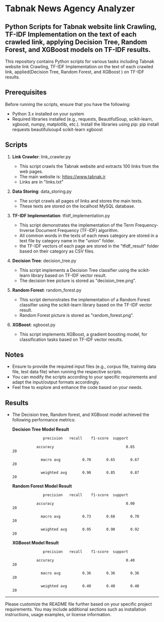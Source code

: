 
# Tabnak News Agency Analyzer 

## Python Scripts for Tabnak website link Crawling, TF-IDF Implementation on the text of each crawled link, applying Decision Tree, Random Forest, and XGBoost models on TF-IDF results.
 
This repository contains Python scripts for various tasks including Tabnak website link Crawling, TF-IDF Implementation on the text of each crawled link, applied(Decision Tree, Random Forest, and XGBoost ) on TF-IDF results.
 
## Prerequisites 
 
Before running the scripts, ensure that you have the following: 
 
- Python 3.x installed on your system 
- Required libraries installed (e.g., requests, BeautifulSoup, scikit-learn, xgboost, numpy, matplotlib, etc.). Install the libraries using pip:
pip install requests beautifulsoup4 scikit-learn xgboost
## Scripts 
 
1. **Link Crawler**:  link_crawler.py  
   - This script crawls the Tabnak website and extracts 100 links from the web pages. 
   - The main website is: https://www.tabnak.ir
   - Links are in "links.txt"

2. **Data Storing**:  data_storing.py
   - The script crawls all pages of links and stores the main texts.
   - These texts are stored on the localhost MySQL database.

3. **TF-IDF Implementation**:  tfidf_implementation.py  
   - This script demonstrates the implementation of the Term Frequency-Inverse Document Frequency (TF-IDF) algorithm.
   - All common words in the texts of each news category are stored in a text file by category name in the "union" folder.
   - the TF-IDF vectors of each page are stored in the "tfidf_result" folder based on their category as CSV files.
 
4. **Decision Tree**:  decision_tree.py  
   - This script implements a Decision Tree classifier using the scikit-learn library 
   	based on TF-IDF vector result.
   - The decision tree picture is stored as "decision_tree.png".
 
5. **Random Forest**:  random_forest.py  
   - This script demonstrates the implementation of a Random Forest classifier using the scikit-learn library
      	based on the TF-IDF vector result.
   - Random Forest picture is stored as "random_forest.png".
 
6. **XGBoost**:  xgboost.py  
   - This script implements XGBoost, a gradient boosting model, for classification tasks
      	based on TF-IDF vector results.
 
## Notes 
 
- Ensure to provide the required input files (e.g., corpus file, training data file, test data file) when running the respective scripts. 
- You can modify the scripts according to your specific requirements and adapt the input/output formats accordingly. 
- Feel free to explore and enhance the code based on your needs. 
 
 
## Results
- The Decision tree, Random forest, and XGBoost model achieved the following performance metrics:

	**Decision Tree Model Result**
  
  					precision	recall	  f1-score	support
		
			     accuracy                                 0.85           20
  
                   macro avg          0.70       0.65       0.67           20
  
                   weighted avg       0.90       0.85       0.87           20
  

	**Random Forest Model Result**
  
					precision	recall	  f1-score	support
  
		  	     accuracy                                 0.90           20
  
                   macro avg          0.73       0.68       0.70           20
  
                   weighted avg       0.95       0.90       0.92           20

	**XGBoost Model Result**
  
					precision	recall	  f1-score	support
  
			     accuracy                                 0.40           20
  
                   macro avg          0.36       0.36       0.36           20
  
                   weighted avg       0.40       0.40       0.40           20
  

--- 
 
Please customize the README file further based on your specific project requirements. You may include additional sections such as installation instructions, usage examples, or license information.
